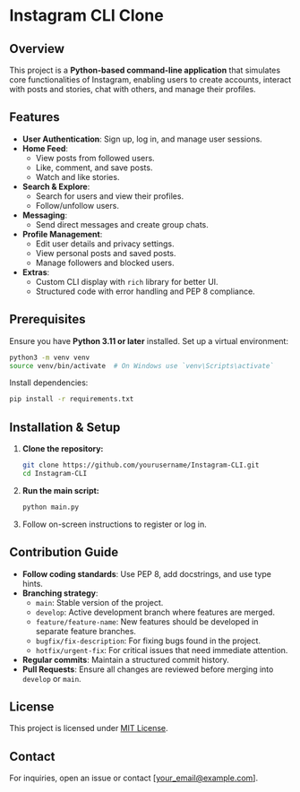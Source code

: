 # Instagram CLI Clone

## Overview
This project is a **Python-based command-line application** that simulates core functionalities of Instagram, enabling users to create accounts, interact with posts and stories, chat with others, and manage their profiles.

## Features
- **User Authentication**: Sign up, log in, and manage user sessions.
- **Home Feed**:
  - View posts from followed users.
  - Like, comment, and save posts.
  - Watch and like stories.
- **Search & Explore**:
  - Search for users and view their profiles.
  - Follow/unfollow users.
- **Messaging**:
  - Send direct messages and create group chats.
- **Profile Management**:
  - Edit user details and privacy settings.
  - View personal posts and saved posts.
  - Manage followers and blocked users.
- **Extras**:
  - Custom CLI display with `rich` library for better UI.
  - Structured code with error handling and PEP 8 compliance.

## Prerequisites
Ensure you have **Python 3.11 or later** installed. Set up a virtual environment:
```sh
python3 -m venv venv
source venv/bin/activate  # On Windows use `venv\Scripts\activate`
```

Install dependencies:
```sh
pip install -r requirements.txt
```

## Installation & Setup
1. **Clone the repository:**
   ```sh
   git clone https://github.com/yourusername/Instagram-CLI.git
   cd Instagram-CLI
   ```
2. **Run the main script:**
   ```sh
   python main.py
   ```
3. Follow on-screen instructions to register or log in.

## Contribution Guide
- **Follow coding standards**: Use PEP 8, add docstrings, and use type hints.
- **Branching strategy**:
  - `main`: Stable version of the project.
  - `develop`: Active development branch where features are merged.
  - `feature/feature-name`: New features should be developed in separate feature branches.
  - `bugfix/fix-description`: For fixing bugs found in the project.
  - `hotfix/urgent-fix`: For critical issues that need immediate attention.
- **Regular commits**: Maintain a structured commit history.
- **Pull Requests**: Ensure all changes are reviewed before merging into `develop` or `main`.

## License
This project is licensed under [MIT License](LICENSE).

## Contact
For inquiries, open an issue or contact [your_email@example.com].

